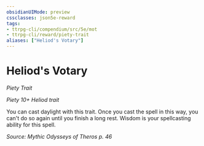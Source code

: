 ```yaml
---
obsidianUIMode: preview
cssclasses: json5e-reward
tags:
- ttrpg-cli/compendium/src/5e/mot
- ttrpg-cli/reward/piety-trait
aliases: ["Heliod's Votary"]
---
```

# Heliod's Votary
*Piety Trait*  

*Piety 10+ Heliod trait*

You can cast daylight with this trait. Once you cast the spell in this way, you can't do so again until you finish a long rest. Wisdom is your spellcasting ability for this spell.

*Source: Mythic Odysseys of Theros p. 46*